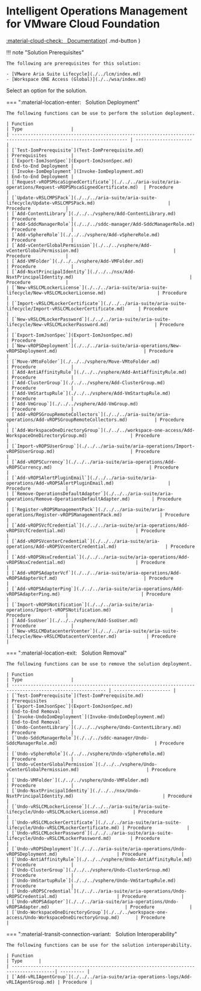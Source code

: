 # Intelligent Operations Management for VMware Cloud Foundation

[:material-cloud-check: &nbsp; Documentation][solution]{ .md-button }

!!! note "Solution Prerequisites"

    The following are prerequisites for this solution:

    - [VMware Aria Suite Lifecycle](./../lcm/index.md)
    - [Workspace ONE Access (Global)](./../wsa/index.md)

Select an option for the solution.

=== ":material-location-enter: &nbsp; Solution Deployment"

    The following functions can be use to perform the solution deployment.

    | Function                                                                                                          | Type                  |
    | ----------------------------------------------------------------------------------------------------------------- | --------------------- |
    | [`Test-IomPrerequisite`](Test-IomPrerequisite.md)                                                                 | Prerequisites         |
    | [`Export-IomJsonSpec`](Export-IomJsonSpec.md)                                                                     | End-to-End Deployment |
    | [`Invoke-IomDeployment`](Invoke-IomDeployment.md)                                                                 | End-to-End Deployment |
    | [`Request-vROPSMscaSignedCertificate`](./../../aria-suite/aria-operations/Request-vROPSMscaSignedCertificate.md)  | Procedure             |
    | [`Update-vRSLCMPSPack`](./../../aria-suite/aria-suite-lifecycle/Update-vRSLCMPSPack.md)                           | Procedure             |
    | [`Add-ContentLibrary`](./../../vsphere/Add-ContentLibrary.md)                                                     | Procedure             |
    | [`Add-SddcManagerRole`](./../../sddc-manager/Add-SddcManagerRole.md)                                              | Procedure             |
    | [`Add-vSphereRole`](./../../vsphere/Add-vSphereRole.md)                                                           | Procedure             |
    | [`Add-vCenterGlobalPermission`](./../../vsphere/Add-vCenterGlobalPermission.md)                                   | Procedure             |
    | [`Add-VMFolder`](./../../vsphere/Add-VMFolder.md)                                                                 | Procedure             |
    | [`Add-NsxtPrincipalIdentity`](./../../nsx/Add-NsxtPrincipalIdentity.md)                                           | Procedure             |
    | [`New-vRSLCMLockerLicense`](./../../aria-suite/aria-suite-lifecycle/New-vRSLCMLockerLicense.md)                   | Procedure             |
    | [`Import-vRSLCMLockerCertificate`](./../../aria-suite/aria-suite-lifecycle/Import-vRSLCMLockerCertificate.md)     | Procedure             |
    | [`New-vRSLCMLockerPassword`](./../../aria-suite/aria-suite-lifecycle/New-vRSLCMLockerPassword.md)                 | Procedure             |
    | [`Export-IomJsonSpec`](Export-IomJsonSpec.md)                                                                     | Procedure             |
    | [`New-vROPSDeployment`](./../../aria-suite/aria-operations/New-vROPSDeployment.md)                                | Procedure             |
    | [`Move-VMtoFolder`](./../../vsphere/Move-VMtoFolder.md)                                                           | Procedure             |
    | [`Add-AntiAffinityRule`](./../../vsphere/Add-AntiAffinityRule.md)                                                 | Procedure             |
    | [`Add-ClusterGroup`](./../../vsphere/Add-ClusterGroup.md)                                                         | Procedure             |
    | [`Add-VmStartupRule`](./../../vsphere/Add-VmStartupRule.md)                                                       | Procedure             |
    | [`Add-VmGroup`](./../../vsphere/Add-VmGroup.md)                                                                   | Procedure             |
    | [`Add-vROPSGroupRemoteCollectors`](./../../aria-suite/aria-operations/Add-vROPSGroupRemoteCollectors.md)          | Procedure             |
    | [`Add-WorkspaceOneDirectoryGroup`](./../../workspace-one-access/Add-WorkspaceOneDirectoryGroup.md)                | Procedure             |
    | [`Import-vROPSUserGroup`](./../../aria-suite/aria-operations/Import-vROPSUserGroup.md)                            | Procedure             |
    | [`Add-vROPSCurrency`](./../../aria-suite/aria-operations/Add-vROPSCurrency.md)                                    | Procedure             |
    | [`Add-vROPSAlertPluginEmail`](./../../aria-suite/aria-operations/Add-vROPSAlertPluginEmail.md)                    | Procedure             |
    | [`Remove-OperationsDefaultAdapter`](./../../aria-suite/aria-operations/Remove-OperationsDefaultAdapter.md)        | Procedure             |
    | [`Register-vROPSManagementPack`](./../../aria-suite/aria-operations/Register-vROPSManagementPack.md)              | Procedure             |
    | [`Add-vROPSVcfCredential`](./../../aria-suite/aria-operations/Add-vROPSVcfCredential.md)                          | Procedure             |
    | [`Add-vROPSVcenterCredential`](./../../aria-suite/aria-operations/Add-vROPSVcenterCredential.md)                  | Procedure             |
    | [`Add-vROPSNsxCredential`](./../../aria-suite/aria-operations/Add-vROPSNsxCredential.md)                          | Procedure             |
    | [`Add-vROPSAdapterVcf`](./../../aria-suite/aria-operations/Add-vROPSAdapterVcf.md)                                | Procedure             |
    | [`Add-vROPSAdapterPing`](./../../aria-suite/aria-operations/Add-vROPSAdapterPing.md)                              | Procedure             |
    | [`Import-vROPSNotification`](./../../aria-suite/aria-operations/Import-vROPSNotification.md)                      | Procedure             |
    | [`Add-SsoUser`](./../../vsphere/Add-SsoUser.md)                                                                   | Procedure             |
    | [`New-vRSLCMDatacenterVcenter`](./../../aria-suite/aria-suite-lifecycle/New-vRSLCMDatacenterVcenter.md)           | Procedure             |

=== ":material-location-exit: &nbsp; Solution Removal"

    The following functions can be use to remove the solution deployment.

    | Function                                                                                                  | Type                  |
    | --------------------------------------------------------------------------------------------------------- | --------------------- |
    | [`Test-IomPrerequisite`](Test-IomPrerequisite.md)                                                         | Prerequisites         |
    | [`Export-IomJsonSpec`](Export-IomJsonSpec.md)                                                             | End-to-End Removal    |
    | [`Invoke-UndoIomDeployment`](Invoke-UndoIomDeployment.md)                                                 | End-to-End Removal    |
    | [`Undo-ContentLibrary`](./../../vsphere/Undo-ContentLibrary.md)                                           | Procedure             |
    | [`Undo-SddcManagerRole`](./../../sddc-manager/Undo-SddcManagerRole.md)                                    | Procedure             |
    | [`Undo-vSphereRole`](./../../vsphere/Undo-vSphereRole.md)                                                 | Procedure             |
    | [`Undo-vCenterGlobalPermission`](./../../vsphere/Undo-vCenterGlobalPermission.md)                         | Procedure             |
    | [`Undo-VMFolder`](./../../vsphere/Undo-VMFolder.md)                                                       | Procedure             |
    | [`Undo-NsxtPrincipalIdentity`](./../../nsx/Undo-NsxtPrincipalIdentity.md)                                 | Procedure             |
    | [`Undo-vRSLCMLockerLicense`](./../../aria-suite/aria-suite-lifecycle/Undo-vRSLCMLockerLicense.md)         | Procedure             |
    | [`Undo-vRSLCMLockerCertificate`](./../../aria-suite/aria-suite-lifecycle/Undo-vRSLCMLockerCertificate.md) | Procedure             |
    | [`Undo-vRSLCMLockerPassword`](./../../aria-suite/aria-suite-lifecycle/Undo-vRSLCMLockerPassword.md)       | Procedure             |
    | [`Undo-vROPSDeployment`](./../../aria-suite/aria-operations/Undo-vROPSDeployment.md)                      | Procedure             |
    | [`Undo-AntiAffinityRule`](./../../vsphere/Undo-AntiAffinityRule.md)                                       | Procedure             |
    | [`Undo-ClusterGroup`](./../../vsphere/Undo-ClusterGroup.md)                                               | Procedure             |
    | [`Undo-VmStartupRule`](./../../vsphere/Undo-VmStartupRule.md)                                             | Procedure             |
    | [`Undo-vROPSCredential`](./../../aria-suite/aria-operations/Undo-vROPSCredential.md)                      | Procedure             |
    | [`Undo-vROPSAdapter`](./../../aria-suite/aria-operations/Undo-vROPSAdapter.md)                            | Procedure             |
    | [`Undo-WorkspaceOneDirectoryGroup`](./../../workspace-one-access/Undo-WorkspaceOneDirectoryGroup.md)      | Procedure             |

=== ":material-transit-connection-variant: &nbsp; Solution Interoperability"

    The following functions can be use for the solution interoperability.

    | Function                                                                              | Type      |
    | --------------------------------------------------------------------------------------| --------- |
    | [`Add-vRLIAgentGroup`](./../../aria-suite/aria-operations-logs/Add-vRLIAgentGroup.md) | Procedure |

[solution]: https://docs.vmware.com/en/VMware-Cloud-Foundation/services/vcf-intelligent-operations-management-v1/GUID-31B18AB1-9E88-4355-BECF-A90F1E1F7C19.html

